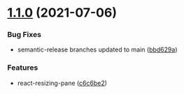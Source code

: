 # [1.1.0](https://github.com/singh-pk/react-resizing-pane/compare/v1.0.0...v1.1.0) (2021-07-06)


### Bug Fixes

* semantic-release branches updated to main ([bbd629a](https://github.com/singh-pk/react-resizing-pane/commit/bbd629ab5878e80e844a9bd4f195c6e1d82c2d54))


### Features

* react-resizing-pane ([c6c6be2](https://github.com/singh-pk/react-resizing-pane/commit/c6c6be2f684cde67a0f8a3a1db4f9e010624764a))
